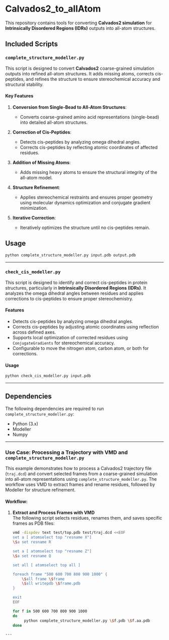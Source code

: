 # Calvados2_to_allAtom

This repository contains tools for converting **Calvados2 simulation** for **Intrinsically Disordered Regions (IDRs)** outputs into all-atom structures. 
## Included Scripts

### `complete_structure_modeller.py`

This script is designed to convert **Calvados2** coarse-grained simulation outputs into refined all-atom structures. It adds missing atoms, corrects cis-peptides, and refines the structure to ensure stereochemical accuracy and structural stability.

#### Key Features

1. **Conversion from Single-Bead to All-Atom Structures**:
   - Converts coarse-grained amino acid representations (single-bead) into detailed all-atom structures.

2. **Correction of Cis-Peptides**:
   - Detects cis-peptides by analyzing omega dihedral angles.
   - Corrects cis-peptides by reflecting atomic coordinates of affected residues.

3. **Addition of Missing Atoms**:
   - Adds missing heavy atoms to ensure the structural integrity of the all-atom model.

4. **Structure Refinement**:
   - Applies stereochemical restraints and ensures proper geometry using molecular dynamics optimization and conjugate gradient minimization.

5. **Iterative Correction**:
   - Iteratively optimizes the structure until no cis-peptides remain.

## Usage

```bash
python complete_structure_modeller.py input.pdb output.pdb
```

---

### `check_cis_modeller.py`

This script is designed to identify and correct cis-peptides in protein structures, particularly in **Intrinsically Disordered Regions (IDRs)**. It analyzes the omega dihedral angles between residues and applies corrections to cis-peptides to ensure proper stereochemistry.

#### Features

- Detects cis-peptides by analyzing omega dihedral angles.
- Corrects cis-peptides by adjusting atomic coordinates using reflection across defined axes.
- Supports local optimization of corrected residues using `ConjugateGradients` for stereochemical accuracy.
- Configurable to move the nitrogen atom, carbon atom, or both for corrections.

#### Usage

```bash
python check_cis_modeller.py input.pdb
```

---

## Dependencies

The following dependencies are required to run `complete_structure_modeller.py`:

- Python (3.x)
- Modeller
- Numpy


---

### Use Case: Processing a Trajectory with VMD and `complete_structure_modeller.py`

This example demonstrates how to process a Calvados2 trajectory file (`traj.dcd`) and convert selected frames from a coarse-grained simulation into all-atom representations using `complete_structure_modeller.py`. The workflow uses VMD to extract frames and rename residues, followed by Modeller for structure refinement.

#### Workflow:

1. **Extract and Process Frames with VMD**  
   The following script selects residues, renames them, and saves specific frames as PDB files:
   ```bash
   vmd -dispdev text test/top.pdb test/traj.dcd <<EOF
   set a [ atomselect top "resname X"]
   \$a set resname R

   set a [ atomselect top "resname Z"]
   \$a set resname Q

   set all [ atomselect top all ]

   foreach frame "500 600 700 800 900 1000" {
       \$all frame \$frame
       \$all writepdb \$frame.pdb
   }

   exit
   EOF

   for f in 500 600 700 800 900 1000
   do 
        python complete_structure_modeller.py \$f.pdb \$f.aa.pdb
   done

```
---

